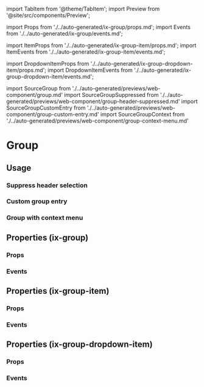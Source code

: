 import TabItem from '@theme/TabItem';
import Preview from '@site/src/components/Preview';

import Props from './../auto-generated/ix-group/props.md';
import Events from './../auto-generated/ix-group/events.md';

import ItemProps from './../auto-generated/ix-group-item/props.md';
import ItemEvents from './../auto-generated/ix-group-item/events.md';

import DropdownItemProps from './../auto-generated/ix-group-dropdown-item/props.md';
import DropdownItemEvents from './../auto-generated/ix-group-dropdown-item/events.md';

import SourceGroup from './../auto-generated/previews/web-component/group.md'
import SourceGroupSuppressed from './../auto-generated/previews/web-component/group-header-suppressed.md'
import SourceGroupCustomEntry from './../auto-generated/previews/web-component/group-custom-entry.md'
import SourceGroupContext from './../auto-generated/previews/web-component/group-context-menu.md'

# Group

## Usage

<Preview name="group" height="16rem">
  <TabItem value="javascript">
    <SourceGroup />
  </TabItem>
</Preview>

### Suppress header selection

<Preview name="group-header-suppressed" height="16rem">
  <TabItem value="javascript">
    <SourceGroupSuppressed />
  </TabItem>
</Preview>

### Custom group entry

<Preview name="group-custom-entry" height="16rem">
  <TabItem value="javascript">
    <SourceGroupCustomEntry />
  </TabItem>
</Preview>

### Group with context menu

<Preview name="group-context-menu" height="16rem">
  <TabItem value="javascript">
    <SourceGroupContext />
  </TabItem>
</Preview>

## Properties (ix-group)

### Props

<Props />

### Events

<Events />

## Properties (ix-group-item)

### Props

<ItemProps />

### Events

<ItemEvents />

## Properties (ix-group-dropdown-item)

### Props

<DropdownItemProps />

### Events

<DropdownItemEvents />
